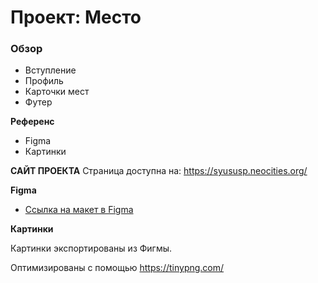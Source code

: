 # Проект: Место

### Обзор

* Вступление
* Профиль
* Карточки мест
* Футер

**Референс** 

* Figma
* Картинки

**САЙТ ПРОЕКТА**
Страница доступна на: 
https://syususp.neocities.org/

**Figma**

* [Ссылка на макет в Figma](https://www.figma.com/file/2cn9N9jSkmxD84oJik7xL7/JavaScript.-Sprint-4?node-id=0%3A1)

**Картинки**

Картинки экспортированы из Фигмы. 

Оптимизированы с помощью https://tinypng.com/